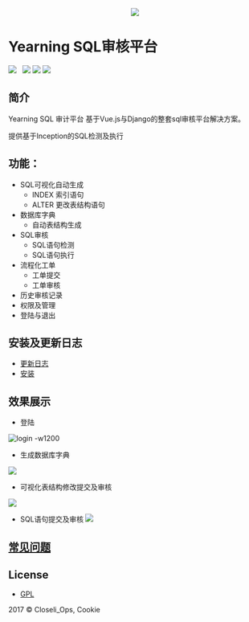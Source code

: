 <p align="center">
        <img  src="https://github.com/cookieY/Yearning/blob/master/images/emblemmatic-yearning-logo-224.svg">
</p>

# Yearning SQL审核平台
![](https://img.shields.io/badge/build-passing-brightgreen.svg)  
![](https://img.shields.io/badge/vue.js-2.4.2-brightgreen.svg) 
![](https://img.shields.io/badge/iview-2.5.0-brightgreen.svg?style=flat-square) 
![](https://img.shields.io/badge/python-3.5-brightgreen.svg)
## 简介


Yearning SQL 审计平台 基于Vue.js与Django的整套sql审核平台解决方案。

提供基于Inception的SQL检测及执行

## 功能：
- SQL可视化自动生成
   - INDEX 索引语句
   - ALTER 更改表结构语句
- 数据库字典
   - 自动表结构生成
- SQL审核
    - SQL语句检测
    - SQL语句执行
- 流程化工单
    - 工单提交
    - 工单审核
- 历史审核记录
- 权限及管理
- 登陆与退出


## 安装及更新日志
- [更新日志](更新日志.md)
- [安装](安装.md)

## 效果展示

- 登陆

![login -w1200](https://s1.ax1x.com/2017/10/18/Yq6mV.gif)


- 生成数据库字典

![](https://s1.ax1x.com/2017/10/18/YqRkF.gif)

- 可视化表结构修改提交及审核

![](https://s1.ax1x.com/2017/10/18/Yq4p9.gif)

- SQL语句提交及审核
![](https://github.com/cookieY/Yearning/blob/master/images/sql.gif)



## [常见问题](常见问题.md)

## License

- [GPL](https://www.gnu.org/licenses/quick-guide-gplv3.html)

2017 © Closeli_Ops, Cookie

